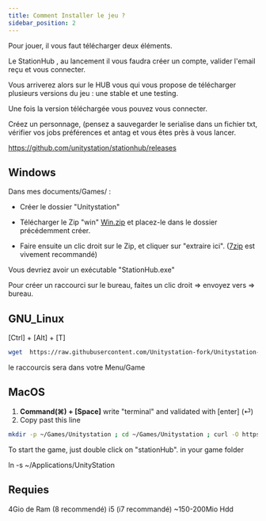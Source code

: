 ```yaml
---
title: Comment Installer le jeu ?
sidebar_position: 2
---
```

Pour jouer, il vous faut télécharger deux éléments.

Le StationHub , au lancement il vous faudra créer un compte, valider l'email reçu et vous connecter.

Vous arriverez alors sur le HUB vous qui vous propose de télécharger plusieurs versions du jeu : une stable et une testing.

Une fois la version téléchargée vous pouvez vous connecter.

Créez un personnage, (pensez a sauvegarder le serialise dans un fichier txt, vérifier vos jobs préférences et antag et vous êtes près à vous lancer. 

https://github.com/unitystation/stationhub/releases

## Windows ##

Dans mes documents/Games/ :

- Créer le dossier "Unitystation"

- Télécharger le Zip "win" [Win.zip](https://github.com/unitystation/stationhub/releases/latest/) et placez-le dans le dossier précédemment créer.

- Faire ensuite un clic droit sur le Zip, et cliquer sur "extraire ici". ([7zip](https://www.7-zip.org/a/7z2107-x64.msi) est vivement recommandé) 

Vous devriez avoir un exécutable "StationHub.exe"

Pour créer un raccourci sur le bureau, faites un clic droit => envoyez vers => bureau.

## GNU_Linux ##
[Ctrl] + [Alt] + [T]
```bash
wget  https://raw.githubusercontent.com/Unitystation-fork/Unitystation-Others/main/Installation-Script/UnityStationInstaller.sh -O ~/UnityStationInstaller.sh ; sudo chmod 750 ~/UnityStationInstaller.sh ; sudo ~/UnityStationInstaller.sh
```
le raccourcis sera dans votre Menu/Game 

## MacOS ##
 1. **Command(⌘) + [Space]** write "terminal" and validated with [enter] (⏎)
 2.  Copy past this line 
```bash
mkdir -p ~/Games/Unitystation ; cd ~/Games/Unitystation ; curl -O https://github.com/unitystation/stationhub/releases/download/931/osx931.zip ; curl -O https://github.com/unitystation/stationhub/blob/develop/UnitystationLauncher/Assets/unityico.png; unzip *.zip ; rm -rfv *.zip ./ ; chmod -R 750 ./StationHub ; exit
```
To start the game, just double click on "stationHub". in your game folder




ln -s ~/Applications/UnityStation

## Requies ##
4Gio de Ram (8 recommendé)
i5 (i7 recommandé)
~150-200Mio Hdd


